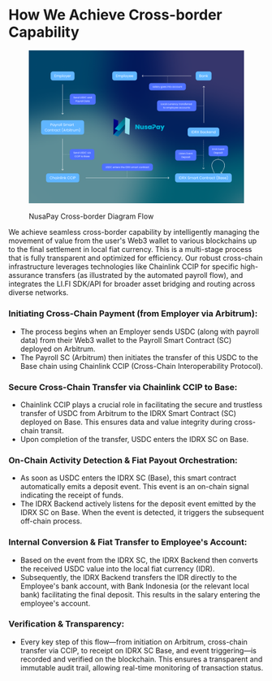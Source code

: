 # How We Achieve Cross-border Capability

<figure><img src="../.gitbook/assets/diagram nusapay bg gradient.png" alt=""><figcaption><p>NusaPay Cross-border Diagram Flow</p></figcaption></figure>

We achieve seamless cross-border capability by intelligently managing the movement of value from the user's Web3 wallet to various blockchains up to the final settlement in local fiat currency. This is a multi-stage process that is fully transparent and optimized for efficiency. Our robust cross-chain infrastructure leverages technologies like Chainlink CCIP for specific high-assurance transfers (as illustrated by the automated payroll flow), and integrates the LI.FI SDK/API for broader asset bridging and routing across diverse networks.

### Initiating Cross-Chain Payment (from Employer via Arbitrum):

* The process begins when an Employer sends USDC (along with payroll data) from their Web3 wallet to the Payroll Smart Contract (SC) deployed on Arbitrum.
* The Payroll SC (Arbitrum) then initiates the transfer of this USDC to the Base chain using Chainlink CCIP (Cross-Chain Interoperability Protocol).

### Secure Cross-Chain Transfer via Chainlink CCIP to Base:

* Chainlink CCIP plays a crucial role in facilitating the secure and trustless transfer of USDC from Arbitrum to the IDRX Smart Contract (SC) deployed on Base. This ensures data and value integrity during cross-chain transit.
* Upon completion of the transfer, USDC enters the IDRX SC on Base.

### On-Chain Activity Detection & Fiat Payout Orchestration:

* As soon as USDC enters the IDRX SC (Base), this smart contract automatically emits a deposit event. This event is an on-chain signal indicating the receipt of funds.
* The IDRX Backend actively listens for the deposit event emitted by the IDRX SC on Base. When the event is detected, it triggers the subsequent off-chain process.

### Internal Conversion & Fiat Transfer to Employee's Account:

* Based on the event from the IDRX SC, the IDRX Backend then converts the received USDC value into the local fiat currency (IDR).
* Subsequently, the IDRX Backend transfers the IDR directly to the Employee's bank account, with Bank Indonesia (or the relevant local bank) facilitating the final deposit. This results in the salary entering the employee's account.

### Verification & Transparency:

* Every key step of this flow—from initiation on Arbitrum, cross-chain transfer via CCIP, to receipt on IDRX SC Base, and event triggering—is recorded and verified on the blockchain. This ensures a transparent and immutable audit trail, allowing real-time monitoring of transaction status.
